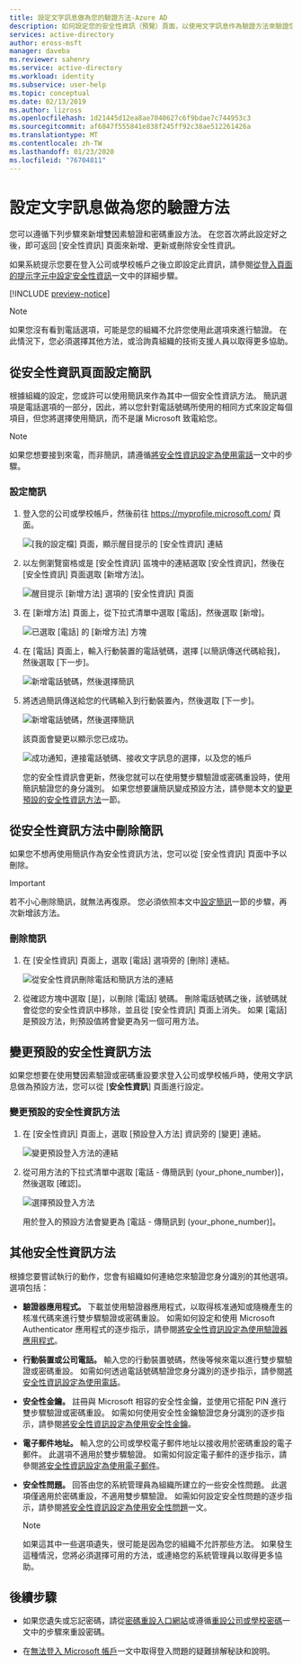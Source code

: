 ```yaml
---
title: 設定文字訊息做為您的驗證方法-Azure AD
description: 如何設定您的安全性資訊（預覽）頁面，以使用文字訊息作為驗證方法來驗證您的身分識別。
services: active-directory
author: eross-msft
manager: daveba
ms.reviewer: sahenry
ms.service: active-directory
ms.workload: identity
ms.subservice: user-help
ms.topic: conceptual
ms.date: 02/13/2019
ms.author: lizross
ms.openlocfilehash: 1d21445d12ea8ae7040627c6f9bdae7c744953c3
ms.sourcegitcommit: af6847f555841e838f245ff92c38ae512261426a
ms.translationtype: MT
ms.contentlocale: zh-TW
ms.lasthandoff: 01/23/2020
ms.locfileid: "76704811"
---
```

# <a name="set-up-text-messaging-as-your-verification-method"></a>設定文字訊息做為您的驗證方法

您可以遵循下列步驟來新增雙因素驗證和密碼重設方法。 在您首次將此設定好之後，即可返回 [安全性資訊] 頁面來新增、更新或刪除安全性資訊。

如果系統提示您要在登入公司或學校帳戶之後立即設定此資訊，請參閱[從登入頁面的提示字元中設定安全性資訊](security-info-setup-signin.md)一文中的詳細步驟。

[!INCLUDE [preview-notice](../../../includes/active-directory-end-user-preview-notice-security-info.md)]

>[!Note]
>如果您沒有看到電話選項，可能是您的組織不允許您使用此選項來進行驗證。 在此情況下，您必須選擇其他方法，或洽詢貴組織的技術支援人員以取得更多協助。

## <a name="set-up-text-messages-from-the-security-info-page"></a>從安全性資訊頁面設定簡訊

根據組織的設定，您或許可以使用簡訊來作為其中一個安全性資訊方法。 簡訊選項是電話選項的一部分，因此，將以您針對電話號碼所使用的相同方式來設定每個項目，但您將選擇使用簡訊，而不是讓 Microsoft 致電給您。

>[!Note]
>如果您想要接到來電，而非簡訊，請遵循[將安全性資訊設定為使用電話](security-info-setup-phone-number.md)一文中的步驟。

### <a name="to-set-up-text-messages"></a>設定簡訊

1. 登入您的公司或學校帳戶，然後前往 https://myprofile.microsoft.com/ 頁面。

    ![[我的設定檔] 頁面，顯示醒目提示的 [安全性資訊] 連結](media/security-info/securityinfo-myprofile-page.png)

2. 以左側瀏覽窗格或是 [安全性資訊] 區塊中的連結選取 [安全性資訊]，然後在 [安全性資訊] 頁面選取 [新增方法]。

    ![醒目提示 [新增方法] 選項的 [安全性資訊] 頁面](media/security-info/securityinfo-myprofile-addmethod-page.png)

3. 在 [新增方法] 頁面上，從下拉式清單中選取 [電話]，然後選取 [新增]。

    ![已選取 [電話] 的 [新增方法] 方塊](media/security-info/securityinfo-myprofile-addphonetext.png)

4. 在 [電話] 頁面上，輸入行動裝置的電話號碼，選擇 [以簡訊傳送代碼給我]，然後選取 [下一步]。

    ![新增電話號碼，然後選擇簡訊](media/security-info/securityinfo-myprofile-phonetext-addnumber.png)

5. 將透過簡訊傳送給您的代碼輸入到行動裝置內，然後選取 [下一步]。

    ![新增電話號碼，然後選擇簡訊](media/security-info/securityinfo-myprofile-phonetext-entercode.png)

    該頁面會變更以顯示您已成功。

    ![成功通知，連接電話號碼、接收文字訊息的選擇，以及您的帳戶](media/security-info/securityinfo-myprofile-phonetext-success.png)

    您的安全性資訊會更新，然後您就可以在使用雙步驟驗證或密碼重設時，使用簡訊驗證您的身分識別。 如果您想要讓簡訊變成預設方法，請參閱本文的[變更預設的安全性資訊方法](#change-your-default-security-info-method)一節。

## <a name="delete-text-messaging-from-your-security-info-methods"></a>從安全性資訊方法中刪除簡訊

如果您不想再使用簡訊作為安全性資訊方法，您可以從 [安全性資訊] 頁面中予以刪除。

>[!Important]
>若不小心刪除簡訊，就無法再復原。 您必須依照本文中[設定簡訊](#set-up-text-messages-from-the-security-info-page)一節的步驟，再次新增該方法。

### <a name="to-delete-text-messaging"></a>刪除簡訊

1. 在 [安全性資訊] 頁面上，選取 [電話] 選項旁的 [刪除] 連結。

    ![從安全性資訊刪除電話和簡訊方法的連結](media/security-info/securityinfo-myprofile-phonetext-delete.png)

2. 從確認方塊中選取 [是]，以刪除 [電話] 號碼。 刪除電話號碼之後，該號碼就會從您的安全性資訊中移除，並且從 [安全性資訊] 頁面上消失。 如果 [電話] 是預設方法，則預設值將會變更為另一個可用方法。

## <a name="change-your-default-security-info-method"></a>變更預設的安全性資訊方法

如果您想要在使用雙因素驗證或密碼重設要求登入公司或學校帳戶時，使用文字訊息做為預設方法，您可以從 [**安全性資訊**] 頁面進行設定。

### <a name="to-change-your-default-security-info-method"></a>變更預設的安全性資訊方法

1. 在 [安全性資訊] 頁面上，選取 [預設登入方法] 資訊旁的 [變更] 連結。

    ![變更預設登入方法的連結](media/security-info/securityinfo-myprofile-phonetext-defaultchange.png)

2. 從可用方法的下拉式清單中選取 [電話 - 傳簡訊到 (your_phone_number)]，然後選取 [確認]。

    ![選擇預設登入方法](media/security-info/securityinfo-myprofile-phonetext-changeddefault.png)

    用於登入的預設方法會變更為 [電話 - 傳簡訊到 (your_phone_number)]。

## <a name="additional-security-info-methods"></a>其他安全性資訊方法

根據您要嘗試執行的動作，您會有組織如何連絡您來驗證您身分識別的其他選項。 選項包括：

- **驗證器應用程式。** 下載並使用驗證器應用程式，以取得核准通知或隨機產生的核准代碼來進行雙步驟驗證或密碼重設。 如需如何設定和使用 Microsoft Authenticator 應用程式的逐步指示，請參閱[將安全性資訊設定為使用驗證器應用程式](security-info-setup-auth-app.md)。

- **行動裝置或公司電話。** 輸入您的行動裝置號碼，然後等候來電以進行雙步驟驗證或密碼重設。 如需如何透過電話號碼驗證您身分識別的逐步指示，請參閱[將安全性資訊設定為使用電話](security-info-setup-phone-number.md)。

- **安全性金鑰。** 註冊與 Microsoft 相容的安全性金鑰，並使用它搭配 PIN 進行雙步驟驗證或密碼重設。 如需如何使用安全性金鑰驗證您身分識別的逐步指示，請參閱[將安全性資訊設定為使用安全性金鑰](security-info-setup-security-key.md)。

- **電子郵件地址。** 輸入您的公司或學校電子郵件地址以接收用於密碼重設的電子郵件。 此選項不適用於雙步驟驗證。 如需如何設定電子郵件的逐步指示，請參閱[將安全性資訊設定為使用電子郵件](security-info-setup-email.md)。

- **安全性問題。** 回答由您的系統管理員為組織所建立的一些安全性問題。 此選項僅適用於密碼重設，不適用雙步驟驗證。 如需如何設定安全性問題的逐步指示，請參閱[將安全性資訊設定為使用安全性問題](security-info-setup-questions.md)一文。

    >[!Note]
    >如果這其中一些選項遺失，很可能是因為您的組織不允許那些方法。 如果發生這種情況，您將必須選擇可用的方法，或連絡您的系統管理員以取得更多協助。

## <a name="next-steps"></a>後續步驟

- 如果您遺失或忘記密碼，請從[密碼重設入口網站](https://passwordreset.microsoftonline.com/)或遵循[重設公司或學校密碼](active-directory-passwords-update-your-own-password.md)一文中的步驟來重設密碼。

- 在[無法登入 Microsoft 帳戶](https://support.microsoft.com/help/12429/microsoft-account-sign-in-cant)一文中取得登入問題的疑難排解秘訣和說明。
